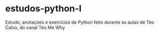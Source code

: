 # estudos-python-I
Estudo, anotações e exercícios de Python feito durante  as aulas de Téo Calvo, do canal Téo Me Why
